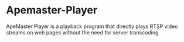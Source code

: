 # Apemaster-Player
ApeMaster Player is a playback program that directly plays RTSP video streams on web pages without the need for server transcoding
